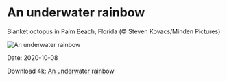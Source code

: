 # An underwater rainbow

Blanket octopus in Palm Beach, Florida (© Steven Kovacs/Minden Pictures)

![An underwater rainbow](https://bing.com/th?id=OHR.BlanketOctopus_EN-US2551885510_UHD.jpg&rf=LaDigue_UHD.jpg&pid=hp&w=1024&h=576)

Date: 2020-10-08

Download 4k: [An underwater rainbow](https://bing.com/th?id=OHR.BlanketOctopus_EN-US2551885510_UHD.jpg&rf=LaDigue_UHD.jpg&pid=hp&w=3840&h=2160)

